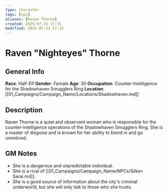 ```yaml
---
type: character
tags: [npc]
aliases: [Raven Thorne]
created: 2025-07-23 17:15
modified: 2025-07-23 17:15
---
```

# Raven "Nighteyes" Thorne

## General Info
**Race**: Half-Elf
**Gender**: Female
**Age**: 30
**Occupation**: Counter-Intelligence for the Shadowhaven Smugglers Ring
**Location**: [[01_Campaigns/Campaign_Name/Locations/Shadowhaven.md]]

## Description
Raven Thorne is a quiet and observant woman who is responsible for the counter-intelligence operations of the Shadowhaven Smugglers Ring. She is a master of disguise and is known for her ability to blend in and go unnoticed.

## GM Notes
- She is a dangerous and unpredictable individual.
- She is a rival of [[01_Campaigns/Campaign_Name/NPCs/Silken Sarai.md]].
- She is a good source of information about the city's criminal underworld, but she will only talk to those who she trusts.